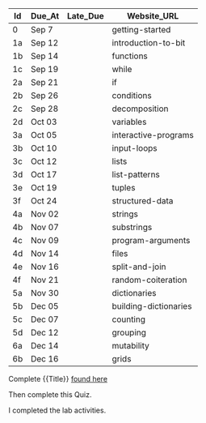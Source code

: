 <quiz>
<template-arguments>

| Id | Due_At | Late_Due | Website_URL           |
|----|--------|----------|-----------------------|
| 0  | Sep 7  |          | getting-started       |
| 1a | Sep 12 |          | introduction-to-bit   |
| 1b | Sep 14 |          | functions             |
| 1c | Sep 19 |          | while                 |
| 2a | Sep 21 |          | if                    |
| 2b | Sep 26 |          | conditions            |
| 2c | Sep 28 |          | decomposition         |
| 2d | Oct 03 |          | variables             |
| 3a | Oct 05 |          | interactive-programs  |
| 3b | Oct 10 |          | input-loops           |
| 3c | Oct 12 |          | lists                 |
| 3d | Oct 17 |          | list-patterns         |
| 3e | Oct 19 |          | tuples                |
| 3f | Oct 24 |          | structured-data       |
| 4a | Nov 02 |          | strings               |
| 4b | Nov 07 |          | substrings            |
| 4c | Nov 09 |          | program-arguments     |
| 4d | Nov 14 |          | files                 |
| 4e | Nov 16 |          | split-and-join        |
| 4f | Nov 21 |          | random-coiteration    |
| 5a | Nov 30 |          | dictionaries          |
| 5b | Dec 05 |          | building-dictionaries |
| 5c | Dec 07 |          | counting              |
| 5d | Dec 12 |          | grouping              |
| 6a | Dec 14 |          | mutability            |
| 6b | Dec 16 |          | grids                 |

</template-arguments>

<settings title="Lab {{Id}} Quiz"
    due_at="{{ Due_At }}, 2023, 8:00 AM"
    available_from="Sep 5, 2023, 12:00 AM"
    available_to="Dec 25, 2023, 11:59 PM"
    assignment_group="Labs"
    shuffle_answers="False"
    allowed_attempts="-1">
</settings>

<description>

Complete {{Title}} [found here](https://fall2023.byucs110.org/labs/lab0-getting-started/)

Then complete this Quiz. 

</description>

<question type="true-false" points="10">
<correct>
I completed the lab activities.
</correct>
</question>

</quiz>
